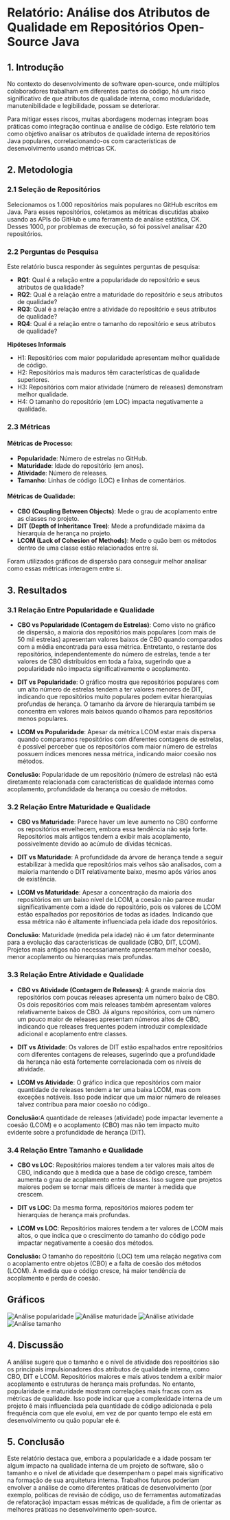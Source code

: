 # Relatório: Análise dos Atributos de Qualidade em Repositórios Open-Source Java

## 1. Introdução

No contexto do desenvolvimento de software open-source, onde múltiplos colaboradores trabalham em diferentes partes do código, há um risco significativo de que atributos de qualidade interna, como modularidade, manutenibilidade e legibilidade, possam se deteriorar.

Para mitigar esses riscos, muitas abordagens modernas integram boas práticas como integração contínua e análise de código. Este relatório tem como objetivo analisar os atributos de qualidade interna de repositórios Java populares, correlacionando-os com características de desenvolvimento usando métricas CK.

## 2. Metodologia

### 2.1 Seleção de Repositórios

Selecionamos os 1.000 repositórios mais populares no GitHub escritos em Java. Para esses repositórios, coletamos as métricas discutidas abaixo usando as APIs do GitHub e uma ferramenta de análise estática, CK. Desses 1000, por problemas de execução, só foi possível analisar 420 repositórios.

### 2.2 Perguntas de Pesquisa

Este relatório busca responder às seguintes perguntas de pesquisa:
- **RQ1**: Qual é a relação entre a popularidade do repositório e seus atributos de qualidade?
- **RQ2**: Qual é a relação entre a maturidade do repositório e seus atributos de qualidade?
- **RQ3**: Qual é a relação entre a atividade do repositório e seus atributos de qualidade?
- **RQ4**: Qual é a relação entre o tamanho do repositório e seus atributos de qualidade?

**Hipóteses Informais**
- H1: Repositórios com maior popularidade apresentam melhor qualidade de código.
- H2: Repositórios mais maduros têm características de qualidade superiores.
- H3: Repositórios com maior atividade (número de releases) demonstram melhor qualidade.
- H4: O tamanho do repositório (em LOC) impacta negativamente a qualidade.

### 2.3 Métricas

#### Métricas de Processo:
- **Popularidade**: Número de estrelas no GitHub.
- **Maturidade**: Idade do repositório (em anos).
- **Atividade**: Número de releases.
- **Tamanho**: Linhas de código (LOC) e linhas de comentários.

#### Métricas de Qualidade:
- **CBO (Coupling Between Objects)**: Mede o grau de acoplamento entre as classes no projeto.
- **DIT (Depth of Inheritance Tree)**: Mede a profundidade máxima da hierarquia de herança no projeto.
- **LCOM (Lack of Cohesion of Methods)**: Mede o quão bem os métodos dentro de uma classe estão relacionados entre si.

Foram utilizados gráficos de dispersão para conseguir melhor analisar como essas métricas interagem entre si.

## 3. Resultados

### 3.1 Relação Entre Popularidade e Qualidade

- **CBO vs Popularidade (Contagem de Estrelas)**: Como visto no gráfico de dispersão, a maioria dos repositórios mais populares (com mais de 50 mil estrelas) apresentam valores baixos de CBO quando comparados com a média encontrada para essa métrica. Entretanto, o restante dos repositórios, independentemente do número de estrelas, tende a ter valores de CBO distribuídos em toda a faixa, sugerindo que a popularidade não impacta significativamente o acoplamento.
  
- **DIT vs Popularidade**: O gráfico mostra que repositórios populares com um alto número de estrelas tendem a ter valores menores de DIT, indicando que repositórios muito populares podem evitar hierarquias profundas de herança. O tamanho da árvore de hierarquia também se concentra em valores mais baixos quando olhamos para repositórios menos populares. 

- **LCOM vs Popularidade**: Apesar da métrica LCOM estar mais dispersa quando comparamos repositórios com diferentes contagens de estrelas, é possível perceber que os repositórios com maior número de estrelas possuem índices menores nessa métrica, indicando maior coesão nos métodos.

**Conclusão**: Popularidade de um repositório (número de estrelas) não está diretamente relacionada com características de qualidade internas como acoplamento, profundidade da herança ou coesão de métodos.

### 3.2 Relação Entre Maturidade e Qualidade

- **CBO vs Maturidade**: Parece haver um leve aumento no CBO conforme os repositórios envelhecem, embora essa tendência não seja forte. Repositórios mais antigos tendem a exibir mais acoplamento, possivelmente devido ao acúmulo de dívidas técnicas.

- **DIT vs Maturidade**: A profundidade da árvore de herança tende a seguir estabilizar à medida que repositórios mais velhos são analisados, com a maioria mantendo o DIT relativamente baixo, mesmo após vários anos de existência.

- **LCOM vs Maturidade**: Apesar a concentração da maioria dos repositórios em um baixo nível de LCOM, a coesão não parece mudar significativamente com a idade do repositório, pois os valores de LCOM estão espalhados por repositórios de todas as idades. Indicando que essa métrica não é altamente influenciada pela idade dos repositórios.

**Conclusão**: Maturidade (medida pela idade) não é um fator determinante para a evolução das características de qualidade (CBO, DIT, LCOM). Projetos mais antigos não necessariamente apresentam melhor coesão, menor acoplamento ou hierarquias mais profundas.

### 3.3 Relação Entre Atividade e Qualidade

- **CBO vs Atividade (Contagem de Releases)**: A grande maioria dos repositórios com poucas releases apresenta um número baixo de CBO. Os dois repositórios com mais releases também apresentam valores relativamente baixos de CBO. Já alguns repositórios, com um número um pouco maior de releases apresentam números altos de CBO, indicando que releases frequentes podem introduzir complexidade adicional e acoplamento entre classes.

- **DIT vs Atividade**: Os valores de DIT estão espalhados entre repositórios com diferentes contagens de releases, sugerindo que a profundidade da herança não está fortemente correlacionada com os níveis de atividade.

- **LCOM vs Atividade**: O gráfico indica que repositórios com maior quantidade de releases tendem a ter uma baixa LCOM, mas com exceções notáveis. Isso pode indicar que um maior número de releases talvez contribua para maior coesão no código..

**Conclusão**:A quantidade de releases (atividade) pode impactar levemente a coesão (LCOM) e o acoplamento (CBO) mas não tem impacto muito evidente sobre a profundidade de herança (DIT).

### 3.4 Relação Entre Tamanho e Qualidade

- **CBO vs LOC**: Repositórios maiores tendem a ter valores mais altos de CBO, indicando que à medida que a base de código cresce, também aumenta o grau de acoplamento entre classes. Isso sugere que projetos maiores podem se tornar mais difíceis de manter à medida que crescem.

- **DIT vs LOC**: Da mesma forma, repositórios maiores podem ter hierarquias de herança mais profundas.

- **LCOM vs LOC**: Repositórios maiores tendem a ter valores de LCOM mais altos, o que indica que o crescimento do tamanho do código pode impactar negativamente a coesão dos métodos.

**Conclusão:** O tamanho do repositório (LOC) tem uma relação negativa com o acoplamento entre objetos (CBO) e a falta de coesão dos métodos (LCOM). À medida que o código cresce, há maior tendência de acoplamento e perda de coesão.


## Gráficos
![Análise popularidade](popularidade.png)
![Análise maturidade](maturidade.png)
![Análise atividade](atividade.png)
![Análise tamanho](tamanho.png)

## 4. Discussão

A análise sugere que o tamanho e o nível de atividade dos repositórios são os principais impulsionadores dos atributos de qualidade interna, como CBO, DIT e LCOM. Repositórios maiores e mais ativos tendem a exibir maior acoplamento e estruturas de herança mais profundas. No entanto, popularidade e maturidade mostram correlações mais fracas com as métricas de qualidade. Isso pode indicar que a complexidade interna de um projeto é mais influenciada pela quantidade de código adicionada e pela frequência com que ele evolui, em vez de por quanto tempo ele está em desenvolvimento ou quão popular ele é.

## 5. Conclusão

Este relatório destaca que, embora a popularidade e a idade possam ter algum impacto na qualidade interna de um projeto de software, são o tamanho e o nível de atividade que desempenham o papel mais significativo na formação de sua arquitetura interna. Trabalhos futuros poderiam envolver a análise de como diferentes práticas de desenvolvimento (por exemplo, políticas de revisão de código, uso de ferramentas automatizadas de refatoração) impactam essas métricas de qualidade, a fim de orientar as melhores práticas no desenvolvimento open-source.
